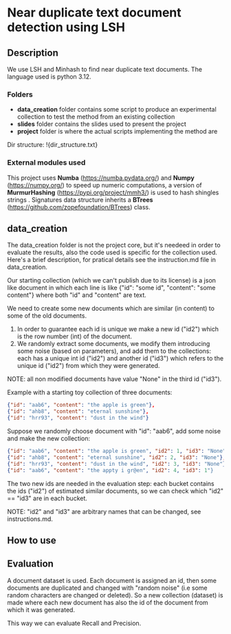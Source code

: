 # Near duplicate text document detection using LSH

## Description
We use LSH and Minhash to find near duplicate text documents.
The language used is python 3.12.

### Folders
- **data_creation** folder contains some script to produce an experimental collection to test the method
from an existing collection
- **slides** folder contains the slides used to present the project
- **project** folder is where the actual scripts implementing the method are

Dir structure:
!{dir_structure.txt}

### External modules used
This project uses **Numba** (https://numba.pydata.org/) and **Numpy** (https://numpy.org/) to speed up numeric computations, a version of **MurmurHashing** (https://pypi.org/project/mmh3/) is used to hash shingles strings .
Signatures data structure inherits a **BTrees** (https://github.com/zopefoundation/BTrees) class.

## data_creation
The data_creation folder is not the project core, but it's needeed in order to evaluate the results, also the code used is specific for the collection used.
Here's a brief description, for pratical details see the instruction.md file in data_creation.

Our starting collection (which we can't publish due to its license) is a json like document in which each line is like
{"id": "some id", "content": "some content"} where both "id" and "content" are text.

We need to create some new documents which are similar (in content) to some of the old documents.
1) In order to guarantee each id is unique we make a new id ("id2") which is the row number (int) of the document.
2) We randomly extract some documents, we modify them introducing some noise (based on parameters), and add them to the collections: each has a unique int id ("id2") and another id ("id3") which refers to the unique id ("id2") from which they were generated.

NOTE: all non modified documents have value "None" in the third id ("id3").

Example with a starting toy collection of three documents:

```json
{"id": "aab6", "content": "the apple is green"},
{"id": "ahb8", "content": "eternal sunshine"},
{"id": "hrr93", "content": "dust in the wind"}
```
Suppose we randomly choose document with "id": "aab6", add some noise and make the new collection:

```json
{"id": "aab6", "content": "the apple is green", "id2": 1, "id3": "None"},
{"id": "ahb8", "content": "eternal sunshine", "id2": 2, "id3": "None"},
{"id": "hrr93", "content": "dust in the wind", "id2": 3, "id3": "None"},
{"id": "aab6", "content": "the appty i gr@en", "id2": 4, "id3": 1"}
```
The two new ids are needed in the evaluation step: each bucket contains the ids ("id2") of estimated similar documents, so we can check which "id2" == "id3" are in each bucket.

NOTE: "id2" and "id3" are arbitrary names that can be changed, see instructions.md.

## How to use


## Evaluation
A document dataset is used. Each document is assigned an id, then some documents are duplicated and changed with "random noise" (i.e some random characters are changed or deleted). So a new collection (dataset) is made where each new document has also the id of the document from which it was generated.

This way we can evaluate Recall and Precision.
